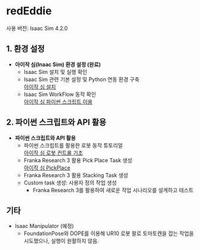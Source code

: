 # redEddie

사용 버전: Isaac Sim 4.2.0  

## 1. 환경 설정

- **아이작 심(Inaac Sim) 환경 설정 (완료)**  
  - Isaac Sim 설치 및 실행 확인  
  - Isaac Sim 관련 기본 설정 및 Python 연동 환경 구축  
    [아이작 심 설치](https://docs.google.com/presentation/d/1CxznysS31_eivuw4XQwRi4XAVka0ZGLmdPLkh7UrW18/edit?usp=sharing)
  - Isaac Sim WorkFlow 동작 확인  
    [아이작 심 파이썬 스크립트 이용](https://docs.google.com/presentation/d/1tuupP8WfmBjFYPCMPFUajpIGdrajUykwrJfQsscG4X4/edit?usp=sharing)

## 2. 파이썬 스크립트와 API 활용

- **파이썬 스크립트와 API 활용**  
  - 파이썬 스크립트를 활용한 로봇 동작 튜토리얼  
    [아이작 심 로봇 컨트롤 기초](https://docs.google.com/presentation/d/1ImJbjB4ewEsP1DvQoYI8wH1XchSMkLhhVbunT6sv5l8/edit?usp=sharing)
  - Franka Research 3 활용 Pick Place Task 생성  
    [아이작 심 PickPlace](https://docs.google.com/presentation/d/1Utw_5IjKaYB-rfhFC_A1U_ccb3WO2LkoUuoIVhKKxfQ/edit?usp=sharing)
  - Franka Research 3 활용 Stacking Task 생성
  - Custom task 생성: 사용자 정의 작업 생성  
    - Franka Research 3를 활용하여 새로운 작업 시나리오를 설계하고 테스트


## 기타

- Isaac Manipulator (예정)  
  - FoundationPose와 DOPE를 이용해 UR10 로봇 팔로 토마토캔을 잡는 작업을 시도했으나, 실행이 원활하지 않음.
